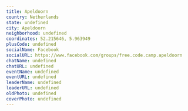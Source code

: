 ```yaml
---
title: Apeldoorn
country: Netherlands
state: undefined
city: Apeldoorn
neighborhood: undefined
coordinates: 52.215646, 5.963949
plusCode: undefined
socialName: Facebook
socialURL: https://www.facebook.com/groups/free.code.camp.apeldoorn
chatName: undefined
chatURL: undefined
eventName: undefined
eventURL: undefined
leaderName: undefined
leaderURL: undefined
oldPhoto: undefined
coverPhoto: undefined
---
```

